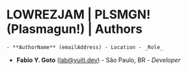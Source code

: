 # LOWREZJAM | PLSMGN! (Plasmagun!) | Authors

    - **AuthorName** (emailAddress) - Location - _Role_

- **Fabio Y. Goto** (lab@yuiti.dev) - São Paulo, BR - _Developer_
